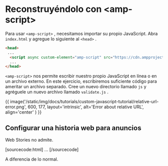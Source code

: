 # Reconstruyéndolo con &lt;amp-script&gt;

Para usar `<amp-script>` , necesitamos importar su propio JavaScript. Abra `index.html` y agregue lo siguiente al `<head>` .

```html
<head>
 ...
  <script async custom-element="amp-script" src="https://cdn.ampproject.org/v0/amp-script-0.1.js"></script>
  ...
</head>

```

`<amp-script>` nos permite escribir nuestro propio JavaScript en línea o en un archivo externo. En este ejercicio, escribiremos suficiente código para ameritar un archivo separado. Cree un nuevo directorio llamado `js` y agréguele un nuevo archivo llamado `validate.js` .

{{ image('/static/img/docs/tutorials/custom-javascript-tutorial/relative-url-error.png', 600, 177, layout='intrinsic', alt='Error about relative URL', align='center' ) }}

## Configurar una historia web para anuncios

Web Stories no admite.

[sourcecode:html]
<amp-story>
  <amp-story-auto-ads>
    <script type="application/json">
      {
        "ad-attributes": {
          // ad server configuration
        }
      }
    </script>
  </amp-story-auto-ads>
  <amp-story-page>
  ...
</amp-story>
[/sourcecode]

A diferencia de lo normal.
